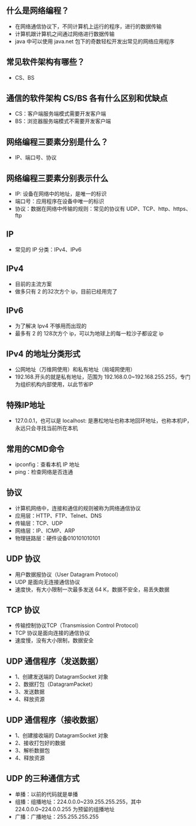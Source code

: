 ## 什么是网络编程？
* 在网络通信协议下，不同计算机上运行的程序，进行的数据传输
* 计算机跟计算机之间通过网络进行数据传输
* java 中可以使用 java.net 包下的奇数轻松开发出常见的网络应用程序

## 常见软件架构有哪些？
* CS、BS

## 通信的软件架构 CS/BS 各有什么区别和优缺点
* CS：客户端服务端模式需要开发客户端
* BS：浏览器服务端模式不需要开发客户端

## 网络编程三要素分别是什么？
* IP、端口号、协议

## 网络编程三要素分别表示什么
* IP: 设备在网络中的地址，是唯一的标识
* 端口号：应用程序在设备中唯一的标识
* 协议：数据在网络中传输的规则：常见的协议有 UDP、TCP、http、https、ftp

## IP
* 常见的 IP 分类：IPv4、IPv6

## IPv4
* 目前的主流方案
* 做多只有 2 的32次方个 ip，目前已经用完了

## IPv6
* 为了解决 Ipv4 不够用而出现的
* 最多有 2 的 128次方个 ip，可以为地球上的每一粒沙子都设定 ip

## IPv4 的地址分类形式
* 公网地址（万维网使用）和私有地址（局域网使用）  
* 192.168.开头的就是私有地址，范围为 192.168.0.0~192.168.255.255，专门为组织机构内部使用，以此节省IP

## 特殊IP地址
* 127.0.0.1，也可以是 localhost: 是惠松地址也称本地回环地址，也称本机IP，永远只会寻找当前所在本机

## 常用的CMD命令
* ipconfig：查看本机 IP 地址
* ping：检查网络是否连通

## 协议
* 计算机网络中，连接和通信的规则被称为网络通信协议
* 应用层：HTTP、FTP、Telnet、DNS
* 传输层：TCP、UDP
* 网络层：IP、ICMP、ARP
* 物理链路层：硬件设备010101010101

## UDP 协议
* 用户数据报协议（User Datagram Protocol）
* UDP 是面向无连接通信协议
* 速度快，有大小限制一次最多发送 64 K，数据不安全，易丢失数据

## TCP 协议
* 传输控制协议TCP（Transmission Control Protocol）
* TCP 协议是面向连接的通信协议
* 速度慢，没有大小限制，数据安全

## UDP 通信程序（发送数据）
* 1、创建发送端的 DatagramSocket 对象
* 2、数据打包（DatagramPacket）
* 3、发送数据
* 4、释放资源

## UDP 通信程序（接收数据）
* 1、创建接收端的 DatagramSocket 对象
* 2、接收打包好的数据
* 3、解析数据包
* 4、释放资源

## UDP 的三种通信方式
* 单播：以前的代码就是单播
* 组播：组播地址：224.0.0.0~239.255.255.255，其中 224.0.0.0~224.0.0.255 为预留的组播地址
* 广播：广播地址：255.255.255.255